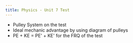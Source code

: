 ```yaml
---
title: Physics - Unit 7 Test
---
```


- Pulley System on the test
- Ideal mechanic advantage by using diagram of pulleys
- PE + KE = PE' + KE' for the FRQ of the test